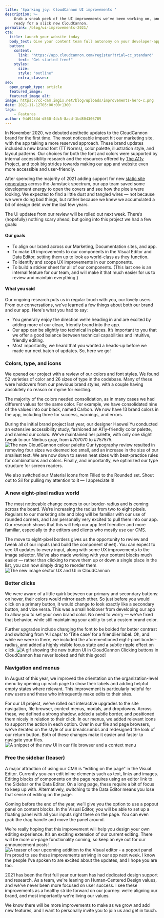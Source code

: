 ```yaml
---
title: 'Sparking joy: CloudCannon UI improvements '
description: >-
    Grab a sneak peek of the UI improvements we've been working on, and get
    ready for a slick new CloudCannon.
permalink: /blog/ui-improvements-2021/
cta:
  title: Launch your website today
  body_text: Give your content team full autonomy on your developer-approved tech stack with CloudCannon.
  button:
    content: 
      link: "https://app.cloudcannon.com/register?trial=cc_standard"
      text: "Get started free!"
    styles:
      size:
      style: "outline"
      extra_classes:
seo:
  open_graph_type: article
  featured_image:
  featured_image_alt:
image: https://cc-dam.imgix.net/blog/uploads/improvements-hero-c.png
date: 2021-11-12T05:00:00+1300
tags:
    - Features
author: 94d9454d-d560-4dc5-8acd-1bd804305709
---
```

In November 2020, we debuted aesthetic updates to the CloudCannon brand for the first time. The most noticeable impact hit our marketing site, with the app taking a more reserved approach. These brand updates included a new brand font (TT Norms), color palette, illustration style, and layout patterns. Our choices for both the font and colors were supported by internal accessibility research and the resources offered by [The A11y Project](https://www.a11yproject.com/), and took big strides towards making our app and website even more accessible and user-friendly. 

After spending the majority of 2021 adding support for new [static site generators](/blog/next-js-and-sveltekit-support-in-cloudcannon/) across the Jamstack spectrum, our app team saved some development energy to open the covers and see how the pixels were looking. We expected to find a little dust and tangled wires — not because we were doing bad things, but rather because we knew we accumulated a bit of design debt over the last few years. 

The UI updates from our review will be rolled out next week. There’s (hopefully) nothing scary ahead, but going into this project we had a few goals: 

#### Our goals

* To align our brand across our Marketing, Documentation sites, and app. 
* To make UI improvements to our components in the Visual Editor and Data Editor, setting them up to look as world-class as they function.
* To identify and scope UX improvements in our components. 
* To build a sticker sheet for all of our components. (This last one is an internal feature for our team, and will make it that much easier for us to review and maintain everything.)

#### What you said

Our ongoing research puts us in regular touch with you, our lovely users. From our conversations, we’ve learned a few things about both our brand and our app. Here's what you had to say:

* You generally enjoy the direction we’re heading in and are excited by adding more of our clean, friendly brand into the app.
* Our app can be slightly too technical in places. It’s important to you that we offer a good balance between technical capabilities and intuitive, friendly editing.  
* Most importantly, we heard that you wanted a heads-up before we made our next batch of updates. So, here we go\!

### Colors, type, and icons 

We opened our project with a review of our colors and font styles. We found 52 varieties of color and 26 sizes of type in the codebase. Many of these were holdovers from our previous brand styles, with a couple having absolutely no reason or rhyme for existing. 

The majority of the colors needed consolidation, as in many cases we had different values for the same color. For example, we have consolidated nine of the values into our black, named Carbon. We now have 13 brand colors in the app, including three for success, warnings, and errors. 

During the initial brand project last year, our designer Haowei Yu conducted an extensive accessibility study, fashioned an A11y-friendly color palette, and named our colors. We’ve maintained her palette, with only one slight tweak to our Nimbus gray, from \#707070 to \#757575.
![The new CloudCannon colour palette](https://cc-dam.imgix.net/blog/uploads/colour-palette-named.png)
 Our typography review resulted in removing four sizes we deemed too small, and an increase in the size of our smallest text. We are now down to seven neat sizes with best-practice rules for combinations and colors. Finally, and importantly, we optimized our type structure for screen readers.   

We also switched our Material icons from Filled to the Rounded set. Shout out to Sil for pulling my attention to it — I appreciate it\!

### A new eight-pixel radius world

The most noticeable change comes to our border-radius and is coming across the board. We’re increasing the radius from two to eight pixels. Regulars to our marketing site and blog will be familiar with our use of rounded corners, and I am personally very excited to pull them into our app. Our research shows that this will help our app feel friendlier and more familiar, especially to the editors and clients who mostly use our CMS. 

The move to eight-pixel borders gives us the opportunity to review and tweak all of our inputs (and build the component sheet). You can expect to see UI updates to every input, along with some UX improvements to the image selector. We’ve also made working with your content blocks much easier — rather than clicking to move them up or down a single place in the list, you can now simply drag to reorder them. 
![The new image sector UX and UI in CloudCannon](https://cc-dam.imgix.net/blog/uploads/image-selector-c.png)
 
### Better clicks

We were aware of a little quirk between our primary and secondary buttons: on hover, their colors would mirror each other. So just before you would click on a primary button, it would change to look exactly like a secondary button, and vice versa. This was a small holdover from developing our app to allow you to set your own brand color. No need to worry — we’ve fixed that behavior, while still maintaining your ability to set a custom brand color. 

Further upgrades include changing the font to be bolded for better contrast and switching from ‘All caps’ to ‘Title case’ for a friendlier label. Oh, and while we were in there, we included the aforementioned eight-pixel border-radius, and added a highly visible focus state and a subtle ripple effect on click.
![A gif showing the new button UI in CloudCannon](https://cc-dam.imgix.net/blog/uploads/button-gif.gif)
 Clicking buttons in CloudCannon has never looked and felt this good\!

### Navigation and menus

In August of this year, we improved the orientation on the organization-level menu by opening up each page to show their labels and adding helpful empty states where relevant. This improvement is particularly helpful for new users and those who infrequently make edits to their sites. 

For our UI project, we've rolled out interactive upgrades to the site navigation, file browser, context menus, modals, and dropdowns. Across these, we defined a strong shadow, added a subtle border, and positioned them nicely in relation to their click. In our menus, we added relevant icons to support the action in each option.
Over in our file and page browsers, we’ve iterated on the style of our breadcrumbs and redesigned the look of our return button. Both of these changes make it easier and faster to navigate your files.
![A snippet of the new UI in our file browser and a context menu](https://cc-dam.imgix.net/blog/uploads/context-menu-c.png)
 
### Free the sidebar (teaser)

A major attraction of using our CMS is “editing on the page” in the Visual Editor. Currently you can edit inline elements such as text, links and images. Editing blocks of components on the page requires using an editor link to the Sidebar or the Data Editor. On a long page, these require a bit of focus to keep up with. Alternatively, switching to the Data Editor means you lose that sense of editing on the page. 

Coming before the end of the year, we’ll give you the option to use a popout panel on content blocks. In the Visual Editor, you will be able to set up a floating panel with all your inputs right there on the page. You can even grab the drag handle and move the panel around. 

We’re really hoping that this improvement will help you design your own editing experience. It’s an exciting extension of our current editing. There will be more on-page functionality coming, so keep an eye out for our announcement posts\!
![A teaser of our upcoming addition to the Visual editor - a popout panel](https://cc-dam.imgix.net/blog/uploads/popout-panel-c.png)
 I’m proud to see these improvements arriving in our app next week. I know the people I've spoken to are excited about the updates, and I hope you are too.

2021 has been the first full year our team has had dedicated design support and research. As a team, we're leaning on Human-Centered Design values, and we've never been more focused on user success. I see these improvements as a healthy stride forward on our journey: we’re aligning our brand, and most importantly we're living our values.

We know there will be more improvements to make as we grow and add new features, and I want to personally invite you to join us and get in touch.
